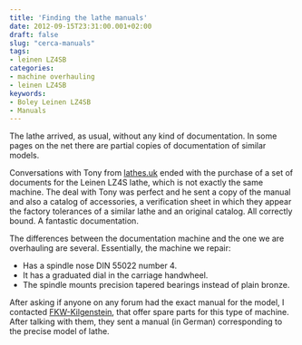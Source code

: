 ```yaml
---
title: 'Finding the lathe manuals'
date: 2012-09-15T23:31:00.001+02:00
draft: false
slug: "cerca-manuals"
tags:
- leinen LZ4SB
categories:
- machine overhauling
- leinen LZ4SB
keywords:
- Boley Leinen LZ4SB
- Manuals
---
```


The lathe arrived, as usual, without any kind of documentation. In
some pages on the net there are partial copies of documentation of
similar models.

<!--more-->

Conversations with Tony from [lathes.uk](http://www.lathes.co.uk/)
ended with the purchase of a set of documents for the Leinen LZ4S
lathe, which is not exactly the same machine. The deal with Tony was
perfect and he sent a copy of the manual and also a catalog of
accessories, a verification sheet in which they appear the factory
tolerances of a similar lathe and an original catalog. All correctly
bound. A fantastic documentation.

The differences between the documentation machine and the one we are
overhauling are several. Essentially, the machine we repair:

* Has a spindle nose DIN 55022 number 4.
* It has a graduated dial in the carriage handwheel.
* The spindle mounts precision tapered bearings instead of plain bronze.

After asking if anyone on any forum had the exact manual for the
model, I contacted [FKW-Kilgenstein](http://www.fkw-gmbh.de/), that
offer spare parts for this type of machine. After talking with them,
they sent a manual (in German) corresponding to the precise model
of lathe.
